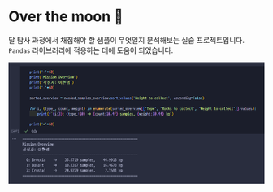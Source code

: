 # Over the moon 🌙

달 탐사 과정에서 채집해야 할 샘플이 무엇일지 분석해보는 실습 프로젝트입니다. `Pandas` 라이브러리에 적응하는 데에 도움이 되었습니다.

![test](../resources/over-the-moon.png)